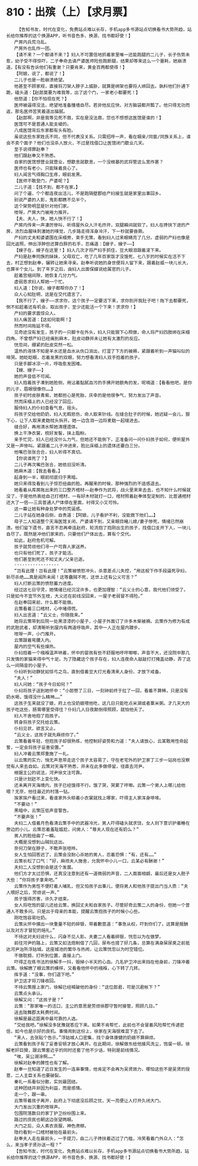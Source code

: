 # 810：出殡（上）【求月票】
        【告知书友，时代在变化，免费站点难以长存，手机app多书源站点切换看书大势所趋，站长给你推荐的这个换源APP，听书音色多、换源、找书都好使！】
       产房内兵荒马乱。
       产房外也乱作一团。
       【请不来？一个都请不来？】妇人不可置信地抓着家里唯一还能跑腿的二儿子，长子伤势未愈，幼子受不得惊吓，二子奉命去请产婆医师险些跑断腿，结果却等来这么一个噩耗，她崩溃道，【有没有告诉他们有重谢？只要肯来，黄金百两都使得！】
       【阿娘，说了，都说了！】
       二儿子也是一脸崩溃绝望。
       他甚至不顾家规，直接将刀架人脖子上威胁，就算是绑架也要将人绑回去。孰料他们扑通下跪，磕头道：【赵郎莫要为难我等，出了这个门，一家老小都要死！】
       他怒道：【你不怕现在死？】
       医师被逼得没法，绝望地准备撞墙自尽。若非他反应快，对方脑袋都开瓢了。他只得无功而返，那名医师苦笑着道出猫腻。
       【赵郎啊，非是我等见死不救，实在是没法救，您也不想想这医馆是谁的！】
       医馆可不是普通人能支棱的。
       八成医馆背后东家都有头有脸。
       虽说这些东家姓氏不同，但不代表没关系。只需招呼一声，看在姻亲/同窗/同族关系上，谁会不卖个面子？他们也没杀人放火，不过是找借口让医馆闭门歇业几天。
       至于说得罪赵奉？
       他们跟赵奉又不熟悉。
       自家的医馆想营业就营业，想歇息就歇息，一个没根基的武将管这么宽作甚？
       医师也有老小，只能昧着良心了。
       妇人闻言气得胸口生疼，眼前发黑。
       【医师不敢登门，产婆呢？】
       二儿子道：【找不到，都不在家。】
       问了个遍，个个都连夜出活儿，不是跑隔壁郡给产妇接生就是家里出事回乡。
       别说产婆的人影，鬼影都瞧不见半个。
       这个架势明显是针对他们家。
       吱呀，产房大门被用力推开。
       【夫、夫人，快，她人快不行了！】
       产房内传来一声凄厉惨叫，听得屋外众人汗毛炸开，双腿瞬间就软了。妇人在搀扶下进的产房，浓烈血腥味刺激她的嗅觉，几步路走得浑身冷汗，下一秒就要昏厥。
       产妇的丈夫和婆婆围在床榻旁，束手无策，看到妇人过来眼睛亮了几分。虚弱的产妇也像是回光返照，伸出浮肿但还算白胖的右手，忍痛道：【嫂子，嫂子——】
       【嫂子在，嫂子在这里！】妇人几次才将产妇手抓住，豆大眼泪跟着滚下来。
       产妇是赵奉同族的妹妹，父母双亡，吃了几年百家饭才没饿死，七八岁的时候实在活不下去，村正想到赵奉，辗转让她来寻亲。赵奉听说她的身世便将人留下来，跟着赵威一块儿长大，也算半个女儿。到了年岁之后，由妇人出面保媒说给属官的儿子。
       趁着宫缩间隙，她恢复几分力气。
       虚弱恳求妇人帮她一个忙。
       妇人道：【你说，嫂子都帮你办了！】
       众人心知肚明，这是在交代遗言了。
       【我不行了，嫂子——求求你，这个孩子一定要活下来，求你剖开我肚子吧！拖下去都要死，倒不如趁着还有机会，取出孩子，至少还能活一个下来！求求你！】
       产妇的要求震惊众人。
       妇人痛苦道：【这如何能啊！】
       然而时间拖延不得。
       见奇迹没有发生，孩子的一只脚卡在外头，妇人只能狠下心照做，命人将产妇四肢绑在床榻四角。不曾想产妇已经痛到麻木，肚皮动静并未让她有太激烈的反应。
       恍忽间，绷紧的肚皮突然一松。
       温热的液体不知是羊水还是血水从伤口淌出，打湿了下方的被褥，紧跟着听到一声猫叫似的啼哭。她眨眨眼，忍着发黑的双眼，努力想看清妇人双手抱着的孩子。
       只是手脚冰凉一片，呼吸愈发困难。
       【嫂、嫂子——】
       她的声音低不可闻。
       妇人抱着孩子凑到她脸侧，用沾着黏腻血污的手拂开她额角的发，呢喃道：【看看他吧，是你的儿子，眉眼很像你……】
       孩子初时皮肤青紫，她都担心是死胎，庆幸的是他很争气，努力发出了声音。
       然而床榻上的人已经没了回应。
       服侍妇人的仆妇查看气息，摇头。
       将孩子交给他奶奶，妇人无暇悲伤，命人取来针线。在缝合肚子的时候，她迟疑一会儿，狠下心，让下人取来麦麸枕头拆开。她一边含泪一边将麦麸一起缝进去。
       缝合好，再用清水帮她清理遗体。
       换上干净衣裳，梳好发髻，抹上脂粉。
       亲手忙完，妇人已经没什么力气，但她还不能倒下，正准备问一问仆妇孩子如何，便听屋外又是一声惨叫。紧跟着二儿子冲进来，脸比床榻上的遗体还要白三分。
       他嘴巴张张合合，妇人听得不真切。
       【你说谁死了？】
       二儿子再次嘴巴张合，她依旧没听清。
       她麻木道：【我去看看。】
       起身到一半，眼前彻底归于黑暗。
       她只来得及看到儿子惊恐扭曲的脸。再醒来的时候，那种强烈的不适感退去。
       她看着从库房拖出来的三口整齐棺材——赵奉作为武将，战火里来来去去，也不知什么时候就没了，于是他热衷给自己打棺材，一有好木材就打一口，棺材照着赵奉体型定制的，比普通棺材还大了一倍——三具普通人尸体停在里面，衬得又小又可怜。
       这一幕让她有种身处梦中的荒诞感。
       二儿子站在她身后侧，自责道：【阿娘，儿子看护不利，没能救下他们……】
       母子二人知道整个天海医馆关闭、产婆请不到，又亲眼目睹儿媳/妻子惨死，情绪已然崩溃。他们留下遗书，直言不忍再牵连赵府，轮流抱了抱刚出生的孩子，找借口支开下人，一块儿自尽了。既然是冲他们家来的，只要他们尸体出去，算有个交代。
       如此，赵府危机可解。
       孩子就劳烦他们寻一户可靠人家送养。
       也只有他们死了，孩子才能活。
       他们甚至到死还不知丈夫/父亲已逝。
       -----------------
       “岂有此理！岂有此理！”云策被愤怒冲头，杀意差点儿失控，“用这般下作手段逼死孕妇，斩尽杀绝……真是闻所未闻！这等蠢贼不死，这世上还有公义可言？”
       妇人打断云策的愤怒蓄力进度。
       经过这七日守灵，她情绪已经沉淀许多，也更加理智：“云义士的心意，我代他们领受了。只是如今不宜节外生枝，大义还在前线没回来，一屋子老弱冒不得险。”
       在赵奉回来前，什么都不能做。
       云策看着三口棺材，心中堵得慌。
       妇人出言道：“云义士，你随我来。”
       她将云策带到后院一处黑漆漆的小屋子，小屋子外面订了许多木柴被褥。云策作为修为有成的武胆武者，却清晰听到屋内有两道呼吸声，其中一人正在屋内踱步。
       吱呀一声，小门推开。
       云策跟着弯腰入内。
       屋内的空气有些燥热。
       仆妇抱着一个襁褓温声哄着，怀中的婴孩有些不舒服地哼哼唧唧，声音不大，还没院中那几只发情的家猫来得中气十足。为了隐藏这个孩子存在，妇人连夜命人敲敲打打掩盖动静，弄了这么一间隔音的小屋子。
       仆妇听到动静犹如惊弓之鸟，直到借着豆大灯光看清来人身份，才放下戒备。
       “夫人！”
       妇人问她：“孩子今日如何？”
       仆妇将孩子送到她怀中：“小郎憋了三日，一刻钟前终于拉了一回，看着不算稀，只是没有奶水喝，饿得没什么精神……”
       这孩子生来就没了娘，府上也没奶娘喂他吃，这几日只能吃点米湖或者粟米粥。才几天大的孩子吃这些，肠胃哪里受得住？仆妇几人日夜颠倒得照顾，就怕他夭了。
       妇人不舍地抱了抱孩子。
       转身将孩子交托给云策。
       仆妇见状，欲言又止。
       “云义士，这孩子就先麻烦你了。”
       云策看着年轻，但抱孩子却很熟练，他控制好姿势和力道：“夫人请放心，云某敢用性命起誓，一定会将孩子妥善安置。”
       妇人冲着云策郑重施了一礼。
       以云策的实力，悄无声息带走这个孩子太容易了，守在老宅外的护卫家丁三步一站岗也没察觉有人来去自如。云策对天海不熟悉，并未在此多做停留，径直去河尹。
       根据主公的说法，河尹徐文注可靠。
       只是计划赶不上变化快。
       还未离开天海境内，孩子已经饿得不行。饿了哭，哭累了哼唧。云策一个男人上哪儿给他喂？无奈，他往最近的村落一钻。
       挨家挨户看过来，看谁家外头晾着小衣裳就找上哪家，吓得主人家浑身哆嗦。
       “不要动！”
       黑暗中，云策压低声音警告。
       “不要声张！”
       夫妇二人借着月色看清云策手中的武器冷光，男人吓得磕头就求饶，女人则下意识护着睡在旁边的小儿。云策忍着羞耻尴尬，问男人：“尊夫人现在还有奶么？”
       男人的脸扭曲了一瞬。
       大概是没想到山贼玩这出。
       奈何刀架在脖子，不敢声张喧哗。
       女人生怕回答迟了，云策会没耐心杀她的男人，忍着恐惧：“有，还有……”
       云策长松了口气：“好，麻烦夫人施舍，允我怀中小儿一口，云某必有酬谢！”
       夫妇二人没想到会是这个发展。
       他们方才太过恐惧，还真没注意到还有一道微弱的声音，二人面面相觑，最后还是女人胆子大些：“你将孩子拿来吧。”
       云策作为男性不便盯着人哺乳，但又怕孩子出事儿，便将男人和他孩子提出门当人质：“夫人喂好之后，劳烦说一声。”
       孩子饿得厉害，许久才结束。
       女人将吃饱的婴儿还给云策，换回丈夫和自家孩子。尽管好奇云策二人的身份，但她一个普通人不敢多问。只是出于母亲的本能，提醒云策抱孩子的时候小心些。
       刚吃饱容易吐奶。
       云策从怀中摸出一块重量不轻的碎银，带着歉意道：“事急从权，吓到你们了。这算是报酬以及对方才冒犯的赔礼。”
       不待这对夫妇说什么，闪身不见人影。夫妻二人看着碎银，恍忽以为在做梦。
       前往河尹的路上，云策又如法炮制借了几回，尿布也搓了好几条，总算在满身屎尿臭之前抵达河尹治所浮姑城。这座城池的繁华与热闹，让云策恍忽以为时空错位。
       不做耽搁，打听到位置，直接上门。
       吓得正在练书法的徐解手一抖，毁掉小半天的心血。几名护卫冲出来挡在他身前，刀锋冲着云策。徐解瞧了眼云策的模样，又看看他怀中的襁褓，心下转了几转。
       挥手道：“没事，你们退下吧。”
       护卫这才将刀锋收回。
       不待云策报上家门，徐解已经喊破他的身份：“这位郎君，可是沉君帐下？”
       云策点头承认。
       徐解又问：“这孩子是？”
       云策：“那家唯一的活口，主公的意思是劳烦徐郡守暂时接管，照顾几日。”
       送去陇舞郡太耗费时间。
       徐解是最近距离中最可靠的人选。
       “交给我吧。”徐解没多犹豫就答应下来。如果不肯帮忙，此前也不会冒着风险帮忙传递密信，如今也是示好的良机。事情闹到这份上，徐家在天海很难混下去了。
       “来人，去张贴个告示。”浮姑城人口密集，找个身体康健的奶娘不算麻烦。
       云策看到孩子有了妥善安顿才放心离开。在此期间，徐解做东给他接风洗尘，饱餐一顿。徐解老奸巨猾，跟云策套近乎的同时还套了他不少话，特别是前线情况。
       “唉，吴公湖涂啊……”
       徐解对赵奉的脾性也有了解。
       赵奉一旦知道了近日发生的一连串事情，他肯定不会再为吴贤效力，哪怕这些不是吴贤的授意，二人主臣关系也要破裂。
       秦礼一系看似分散，实则最团结。
       这种团结并非因为利益，而是感情。
       走一个，跟一串。
       云策带着孩子离开，赵府上下彻底没后顾之忧，天一亮便让人打开久闭大门。
       大门发出沉重的吱呀声。
       包围院落数日的家丁护卫纷纷围上来。
       路过的庶民也朝这边张望两眼。
       大门之后，众人素衣丧服，神色肃穆。
       隐约看到一口棺材被抬在最前头。
       赵奉夫人走在最前头，一手提刀，由二儿子搀扶着迈过了门槛，冷笑看着门外众人：“怎么，来当孝子贤孙送一程？”
       【告知书友，时代在变化，免费站点难以长存，手机app多书源站点切换看书大势所趋，站长给你推荐的这个换源APP，听书音色多、换源、找书都好使！】